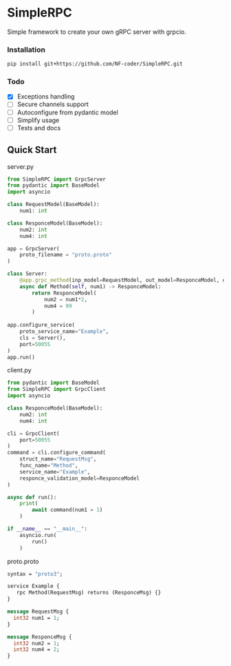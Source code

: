 # SimpleRPC

Simple framework to create your own gRPC server with grpcio.

### Installation
```bash
pip install git+https://github.com/NF-coder/SimpleRPC.git
```

### Todo

- [x] Exceptions handling
- [ ] Secure channels support
- [ ] Autoconfigure from pydantic model
- [ ] Simplify usage
- [ ] Tests and docs

## Quick Start

server.py
```python
from SimpleRPC import GrpcServer
from pydantic import BaseModel
import asyncio

class RequestModel(BaseModel):
    num1: int

class ResponceModel(BaseModel):
    num2: int
    num4: int

app = GrpcServer(
    proto_filename = "proto.proto"
)

class Server: 
    @app.grpc_method(inp_model=RequestModel, out_model=ResponceModel, out_proto_name="ResponceMsg")
    async def Method(self, num1) -> ResponceModel:
        return ResponceModel(
            num2 = num1*2,
            num4 = 99
        )
    
app.configure_service(
    proto_service_name="Example",
    cls = Server(),
    port=50055
)
app.run()
```

client.py
```python
from pydantic import BaseModel
from SimpleRPC import GrpcClient
import asyncio

class ResponceModel(BaseModel):
    num2: int
    num4: int

cli = GrpcClient(
    port=50055
)
command = cli.configure_command(
    struct_name="RequestMsg",
    func_name="Method",
    service_name="Example",
    responce_validation_model=ResponceModel
)

async def run():
    print(
        await command(num1 = 1)
    )

if __name__ == "__main__":
    asyncio.run(
        run()
    )
```

proto.proto
```protobuf
syntax = "proto3";

service Example {
   rpc Method(RequestMsg) returns (ResponceMsg) {}
}

message RequestMsg {
  int32 num1 = 1;
}

message ResponceMsg {
  int32 num2 = 1;
  int32 num4 = 2;
}
```
